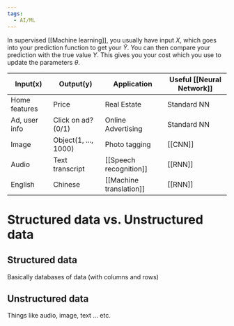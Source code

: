 ```yaml
---
tags:
  - AI/ML
---
```



In supervised [[Machine learning]], you usually have input $X$, which goes into your prediction function to get your $\hat{Y}$. You can then compare your prediction with the true value $Y$. This gives you your cost which you use to update the parameters $\theta$.


| Input(x)      | Output(y)            | Application             | Useful [[Neural Network]] |     
| ------------- | -------------------- | ----------------------- | ------------------------- | 
| Home features | Price                | Real Estate             | Standard NN               |     |
| Ad, user info | Click on ad? (0/1)   | Online Advertising      | Standard NN               |     |
| Image         | Object(1, ..., 1000) | Photo tagging           | [[CNN]]                   |     
| Audio         | Text transcript      | [[Speech recognition]]  | [[RNN]]                   |     
| English       | Chinese              | [[Machine translation]] | [[RNN]]                   |     


# Structured data vs. Unstructured data
## Structured data
Basically databases of data (with columns and rows)
## Unstructured data
Things like audio, image, text ... etc.